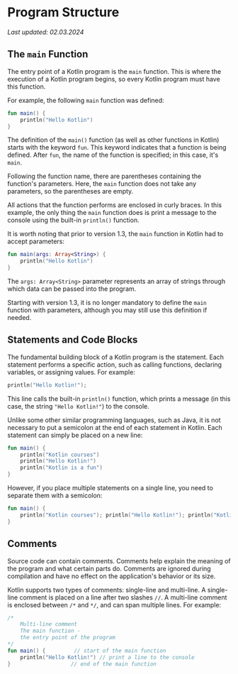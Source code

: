 # Program Structure
_Last updated: 02.03.2024_

## The `main` Function

The entry point of a Kotlin program is the `main` function. This is where the execution of a Kotlin program begins, so every Kotlin program must have this function.

For example, the following `main` function was defined:

```kotlin
fun main() {
    println("Hello Kotlin")
}
```

The definition of the `main()` function (as well as other functions in Kotlin) starts with the keyword `fun`. This keyword indicates that a function is being defined. After `fun`, the name of the function is specified; in this case, it's `main`.

Following the function name, there are parentheses containing the function's parameters. Here, the `main` function does not take any parameters, so the parentheses are empty.

All actions that the function performs are enclosed in curly braces. In this example, the only thing the `main` function does is print a message to the console using the built-in `println()` function.

It is worth noting that prior to version 1.3, the `main` function in Kotlin had to accept parameters:

```kotlin
fun main(args: Array<String>) {
    println("Hello Kotlin")
}
```

The `args: Array<String>` parameter represents an array of strings through which data can be passed into the program.

Starting with version 1.3, it is no longer mandatory to define the `main` function with parameters, although you may still use this definition if needed.

## Statements and Code Blocks

The fundamental building block of a Kotlin program is the statement. Each statement performs a specific action, such as calling functions, declaring variables, or assigning values. For example:

```kotlin
println("Hello Kotlin!");
```

This line calls the built-in `println()` function, which prints a message (in this case, the string `"Hello Kotlin!"`) to the console.

Unlike some other similar programming languages, such as Java, it is not necessary to put a semicolon at the end of each statement in Kotlin. Each statement can simply be placed on a new line:

```kotlin
fun main() {
    println("Kotlin courses")
    println("Hello Kotlin!")
    println("Kotlin is a fun")
}
```

However, if you place multiple statements on a single line, you need to separate them with a semicolon:

```kotlin
fun main() {
    println("Kotlin courses"); println("Hello Kotlin!"); println("Kotlin is a fun")
}
```

## Comments

Source code can contain comments. Comments help explain the meaning of the program and what certain parts do. Comments are ignored during compilation and have no effect on the application's behavior or its size.

Kotlin supports two types of comments: single-line and multi-line. A single-line comment is placed on a line after two slashes `//`. A multi-line comment is enclosed between `/*` and `*/`, and can span multiple lines. For example:

```kotlin
/*
    Multi-line comment
    The main function -
    the entry point of the program
*/
fun main() {         // start of the main function
    println("Hello Kotlin!") // print a line to the console
}                   // end of the main function
```

